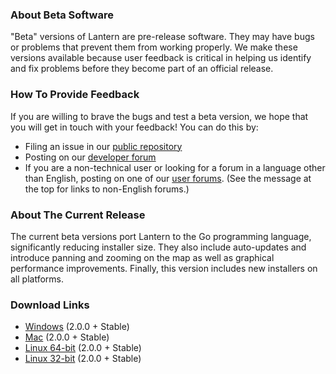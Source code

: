 ### About Beta Software
"Beta" versions of Lantern are pre-release software. They may have bugs or problems that prevent them from working properly. We make these versions available because user feedback is critical in helping us identify and fix problems before they become part of an official release. 

### How To Provide Feedback
If you are willing to brave the bugs and test a beta version, we hope that you will get in touch with your feedback! You can do this by:
* Filing an issue in our [public repository](https://github.com/getlantern/lantern/issues/new)
* Posting on our [developer forum](https://groups.google.com/forum/#!forum/lantern-devel)
* If you are a non-technical user or looking for a forum in a language other than English, posting on one of our [user forums](https://groups.google.com/forum/#!forum/lantern-users-en). (See the message at the top for links to non-English forums.)

### About The Current Release
The current beta versions port Lantern to the Go programming language, significantly reducing installer size. They also include auto-updates and introduce panning and zooming on the map as well as graphical performance improvements. Finally, this version includes new installers on all platforms.

### Download Links
* [Windows](https://s3.amazonaws.com/lantern/lantern-installer-beta.exe) (2.0.0 + Stable)
* [Mac](https://s3.amazonaws.com/lantern/lantern-installer-beta.dmg) (2.0.0 + Stable)
* [Linux 64-bit](https://s3.amazonaws.com/lantern/lantern-installer-beta-64-bit.deb) (2.0.0 + Stable)
* [Linux 32-bit](https://s3.amazonaws.com/lantern/lantern-installer-beta-32-bit.deb) (2.0.0 + Stable)